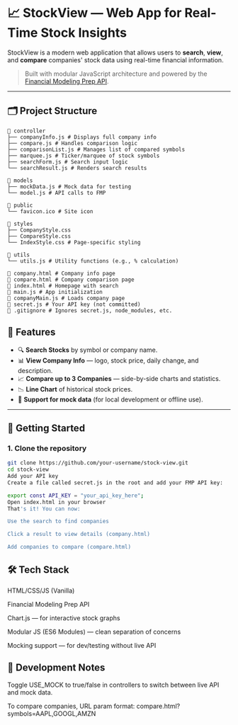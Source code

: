 # 📈 StockView — Web App for Real-Time Stock Insights

StockView is a modern web application that allows users to **search**, **view**, and **compare** companies' stock data using real-time financial information.

> Built with modular JavaScript architecture and powered by the [Financial Modeling Prep API](https://site.financialmodelingprep.com/).

---

## 🗂️ Project Structure

```
📁 controller
├── companyInfo.js # Displays full company info
├── compare.js # Handles comparison logic
├── comparisonList.js # Manages list of compared symbols
├── marquee.js # Ticker/marquee of stock symbols
├── searchForm.js # Search input logic
└── searchResult.js # Renders search results

📁 models
├── mockData.js # Mock data for testing
└── model.js # API calls to FMP

📁 public
└── favicon.ico # Site icon

📁 styles
├── CompanyStyle.css
├── CompareStyle.css
└── IndexStyle.css # Page-specific styling

📁 utils
└── utils.js # Utility functions (e.g., % calculation)

📄 company.html # Company info page
📄 compare.html # Company comparison page
📄 index.html # Homepage with search
📄 main.js # App initialization
📄 companyMain.js # Loads company page
📄 secret.js # Your API key (not committed)
📄 .gitignore # Ignores secret.js, node_modules, etc.
```

## 🌟 Features

- 🔍 **Search Stocks** by symbol or company name.
- 📊 **View Company Info** — logo, stock price, daily change, and description.
- 📈 **Compare up to 3 Companies** — side-by-side charts and statistics.
- 📉 **Line Chart** of historical stock prices.
- 🔁 **Support for mock data** (for local development or offline use).

---

## 🚀 Getting Started

### 1. Clone the repository

```bash
git clone https://github.com/your-username/stock-view.git
cd stock-view
Add your API key
Create a file called secret.js in the root and add your FMP API key:

export const API_KEY = "your_api_key_here";
Open index.html in your browser
That's it! You can now:

Use the search to find companies

Click a result to view details (company.html)

Add companies to compare (compare.html)
```

## 🛠️ Tech Stack

HTML/CSS/JS (Vanilla)

Financial Modeling Prep API

Chart.js — for interactive stock graphs

Modular JS (ES6 Modules) — clean separation of concerns

Mocking support — for dev/testing without live API

## 🧪 Development Notes

Toggle USE_MOCK to true/false in controllers to switch between live API and mock data.

To compare companies, URL param format:
compare.html?symbols=AAPL,GOOGL,AMZN

